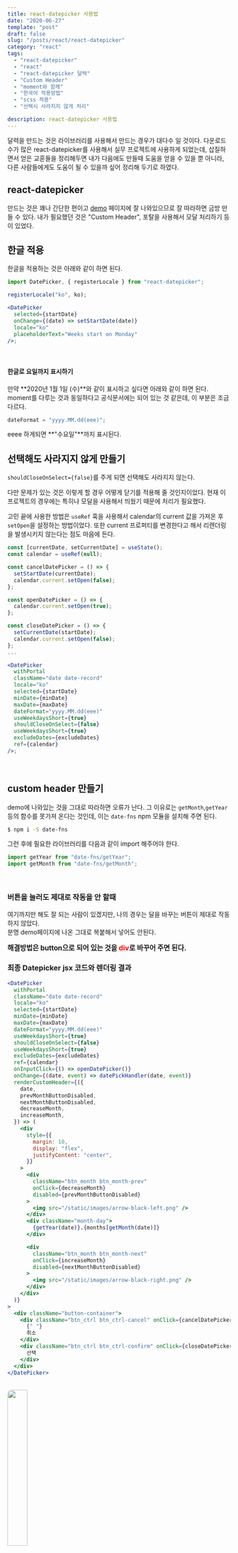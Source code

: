 ```yaml
---
title: react-datepicker 사용법
date: "2020-06-27"
template: "post"
draft: false
slug: "/posts/react/react-datepicker"
category: "react"
tags:
  - "react-datepicker"
  - "react"
  - "react-datepicker 달력"
  - "Custom Header"
  - "moment와 함께"
  - "한국어 적용방법"
  - "scss 적용"
  - "선택시 사라지지 않게 처리"

description: react-datepicker 사용법
---
```


달력을 만드는 것은 라이브러리를 사용해서 만드는 경우가 대다수 일 것이다. 다운로드 수가 많은 react-datepicker를 사용해서 실무 프로젝트에 사용하게 되었는데,
삽질하면서 얻은 교훈들을 정리해두면 내가 다음에도 만들때 도움을 얻을 수 있을 뿐 아니라, 다른 사람들에게도 도움이 될 수 있을까 싶어 정리해 두기로 하였다.

## react-datepicker

만드는 것은 꽤나 간단한 편이고 [demo](https://reactdatepicker.com/) 페이지에 잘 나와있으므로 잘 따라하면 금방 만들 수 있다.
내가 필요했던 것은 "Custom Header", 포탈을 사용해서 모달 처리하기 등이 있었다.

## 한글 적용

한글을 적용하는 것은 아래와 같이 하면 된다.

```jsx
import DatePicker, { registerLocale } from "react-datepicker";

registerLocale("ko", ko);

<DatePicker
  selected={startDate}
  onChange={(date) => setStartDate(date)}
  locale="ko"
  placeholderText="Weeks start on Monday"
/>;
```

<br>

#### 한글로 요일까지 표시하기

만약 **2020년 1월 1일 (수)**와 같이 표시하고 싶다면 아래와 같이 하면 된다.
moment를 다루는 것과 동일하다고 공식문서에는 되어 있는 것 같은데, 이 부분은 조금 다르다.

```js
dateFormat = "yyyy.MM.dd(eee)";
```

eeee 하게되면 **"수요일"**까지 표시된다.

## 선택해도 사라지지 않게 만들기

`shouldCloseOnSelect={false}`를 주게 되면 선택해도 사라지지 않는다.

다만 문제가 있는 것은 이렇게 할 경우 어떻게 닫기를 적용해 줄 것인지이었다. 현재 이 프로젝트의 경우에는 특히나 모달을 사용해서 띄웠기 때문에 처리가 필요했다.

고민 끝에 사용한 방법은 `useRef` 훅을 사용해서 calendar의 current 값을 가져온 후 `setOpen`을 설정하는 방법이었다.
또한 current 프로퍼티를 변경한다고 해서 리렌더링을 발생시키지 않는다는 점도 마음에 든다.

```jsx
const [currentDate, setCurrentDate] = useState();
const calendar = useRef(null);

const cancelDatePicker = () => {
  setStartDate(currentDate);
  calendar.current.setOpen(false);
};

const openDatePicker = () => {
  calendar.current.setOpen(true);
};

const closeDatePicker = () => {
  setCurrentDate(startDate);
  calendar.current.setOpen(false);
};
...

<DatePicker
  withPortal
  className="date date-record"
  locale="ko"
  selected={startDate}
  minDate={minDate}
  maxDate={maxDate}
  dateFormat="yyyy.MM.dd(eee)"
  useWeekdaysShort={true}
  shouldCloseOnSelect={false}
  useWeekdaysShort={true}
  excludeDates={excludeDates}
  ref={calendar}
/>;
```

<br>

## custom header 만들기

demo에 나와있는 것을 그대로 따라하면 오류가 난다. 그 이유로는 `getMonth`,`getYear`등의 함수를 못가져 온다는 것인데, 이는 `date-fns` npm 모듈을 설치해 주면 된다.

```bash
$ npm i -S date-fns
```

그런 후에 필요한 라이브러리를 다음과 같이 import 해주어야 한다.

```js
import getYear from "date-fns/getYear";
import getMonth from "date-fns/getMonth";
```

<Br/>

### 버튼을 눌러도 제대로 작동을 안 할때

여기까지만 해도 잘 되는 사람이 있겠지만, 나의 경우는 달을 바꾸는 버튼이 제대로 작동하지 않았다.<br>
분명 demo페이지에 나온 그대로 복붙해서 넣어도 안된다.

<span style="font-size:1.1em; font-weight:bold;">해결방법은 button으로 되어 있는 것을 <span style="color:red;">div</span>로 바꾸어 주면 된다.</span>

### 최종 Datepicker jsx 코드와 렌더링 결과

```jsx
<DatePicker
  withPortal
  className="date date-record"
  locale="ko"
  selected={startDate}
  minDate={minDate}
  maxDate={maxDate}
  dateFormat="yyyy.MM.dd(eee)"
  useWeekdaysShort={true}
  shouldCloseOnSelect={false}
  useWeekdaysShort={true}
  excludeDates={excludeDates}
  ref={calendar}
  onInputClick={() => openDatePicker()}
  onChange={(date, event) => datePickHandler(date, event)}
  renderCustomHeader={({
    date,
    prevMonthButtonDisabled,
    nextMonthButtonDisabled,
    decreaseMonth,
    increaseMonth,
  }) => (
    <div
      style={{
        margin: 10,
        display: "flex",
        justifyContent: "center",
      }}
    >
      <div
        className="btn_month btn_month-prev"
        onClick={decreaseMonth}
        disabled={prevMonthButtonDisabled}
      >
        <img src="/static/images/arrow-black-left.png" />
      </div>
      <div className="month-day">
        {getYear(date)}.{months[getMonth(date)]}
      </div>

      <div
        className="btn_month btn_month-next"
        onClick={increaseMonth}
        disabled={nextMonthButtonDisabled}
      >
        <img src="/static/images/arrow-black-right.png" />
      </div>
    </div>
  )}
>
  <div className="button-container">
    <div className="btn_ctrl btn_ctrl-cancel" onClick={cancelDatePicker}>
      {" "}
      취소
    </div>
    <div className="btn_ctrl btn_ctrl-confirm" onClick={closeDatePicker}>
      선택
    </div>
  </div>
</DatePicker>
```

<br>

<img  style="width:30%; border-radius:10px;" src="https://yohanproblogasset.s3.ap-northeast-2.amazonaws.com/images/react/datepicker.png">
